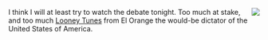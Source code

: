 <img src="http://scripting.com/images/2020/03/27/wileECoyote.png" border="0" align="right">I think I will at least try to watch the debate tonight. Too much at stake, and too much <a href="https://en.wikipedia.org/wiki/Looney_Tunes">Looney Tunes</a> from El Orange the would-be dictator of the United States of America. 
